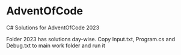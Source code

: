 # AdventOfCode
C# Solutions for AdventOfCode 2023

Folder 2023 has solutions day-wise. Copy Input.txt, Program.cs and Debug.txt to main work folder and run it

